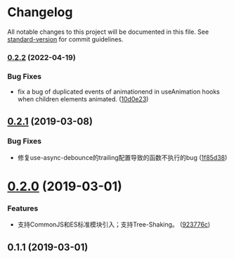 # Changelog

All notable changes to this project will be documented in this file. See [standard-version](https://github.com/conventional-changelog/standard-version) for commit guidelines.

### [0.2.2](https://github.com/shallinta/smarty-react-hooks/compare/v0.2.1...v0.2.2) (2022-04-19)


### Bug Fixes

* fix a bug of duplicated events of animationend in useAnimation hooks when children elements animated. ([10d0e23](https://github.com/shallinta/smarty-react-hooks/commit/10d0e23fe12520ba7825c6b8473ed6b8942e948a))

## [0.2.1](https://github.com/shallinta/smarty-react-hooks/compare/v0.2.0...v0.2.1) (2019-03-08)


### Bug Fixes

* 修复use-async-debounce的trailing配置导致的函数不执行的bug ([1f85d38](https://github.com/shallinta/smarty-react-hooks/commit/1f85d38))



# [0.2.0](https://github.com/shallinta/smarty-react-hooks/compare/v0.1.1...v0.2.0) (2019-03-01)


### Features

* 支持CommonJS和ES标准模块引入；支持Tree-Shaking。 ([923776c](https://github.com/shallinta/smarty-react-hooks/commit/923776c))



## 0.1.1 (2019-03-01)

